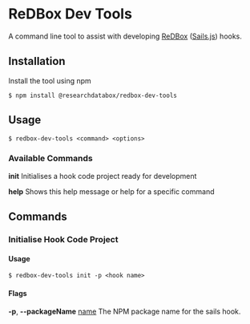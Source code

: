 # ReDBox Dev Tools

A command line tool to assist with developing [ReDBox](https://www.redboxresearchdata.com.au) ([Sails.js](https://sailsjs.com)) hooks.

## Installation

Install the tool using npm

```$ npm install @researchdatabox/redbox-dev-tools```

## Usage

```$ redbox-dev-tools <command> <options>```

### Available Commands

**init**   Initialises a hook code project ready for development

**help**   Shows this help message or help for a specific command 


## Commands

### Initialise Hook Code Project

#### Usage
```$ redbox-dev-tools init -p <hook name>```

#### Flags

**-p**, **--packageName** <u>name</u>  The NPM package name for the sails hook.

